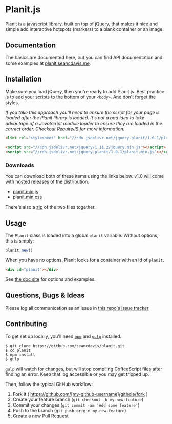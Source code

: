 Planit.js
==========

Planit is a javascript library, built on top of jQuery, that makes it nice and
simple add interactive hotspots (markers) to a blank container or an image.

Documentation
----------

The basics are documented here, but you can find API documentation and some
examples at [planit.seancdavis.me](http://planit.seancdavis.me).


Installation
----------

Make sure you load jQuery, then you're ready to add Planit.js. Best practice is
to add your scripts to the bottom of your `<body>`. And don't forget the
styles.

*If you take this approach you'll need to ensure the script for your page is
loaded after the Planit library is loaded. It's not a bad idea to take
advantage of a JavaScript module loader to ensure they are loaded in the
correct order. Checkout [RequireJS](http://requirejs.org/) for more
information.*

```html
<link rel="stylesheet" href="//cdn.jsdelivr.net/jquery.planit/1.0.1/planit.min.css">

<script src="//cdn.jsdelivr.net/jquery/1.11.2/jquery.min.js"></script>
<script src="//cdn.jsdelivr.net/jquery.planit/1.0.1/planit.min.js"></script>
```

### Downloads

You can download both of these items using the links below. v1.0 will come with
hosted releases of the distribution.

* [planit.min.js](http://cdn.jsdelivr.net/jquery.planit/1.0.1/planit.min.js)
* [planit.min.css](http://cdn.jsdelivr.net/jquery.planit/1.0.1/planit.min.css)

There's also a [zip](http://cdn.jsdelivr.net/jquery.planit/1.0.1/jquery.planit.zip) of the two files together.

Usage
----------------

The `Planit` class is loaded into a global `planit` variable. Without options,
this is simply:

```js
planit.new()
```

When you have no options, Planit looks for a container with an id of `planit`.

```html
<div id="planit"></div>
```

See [the doc site](http://planit.seancdavis.me) for options and examples.

Questions, Bugs & Ideas
----------

Please log all communication as an issue in [this repo's issue
tracker](https://github.com/seancdavis/planit/issues/new)

Contributing
----------

To get set up locally, you'll need [`npm`](https://www.npmjs.com/) and
[`gulp`](http://gulpjs.com/) installed.

```text
$ git clone https://github.com/seancdavis/planit.git
$ cd planit
$ npm install
$ gulp
```

`gulp` will watch for changes, but will stop compiling CoffeeScript files after
finding an error. Keep that log accessible or you may get tripped up.

Then, follow the typical GitHub workflow:

1. Fork it ( https://github.com/[my-github-username]/githole/fork )
2. Create your feature branch (`git checkout -b my-new-feature`)
3. Commit your changes (`git commit -am 'Add some feature'`)
4. Push to the branch (`git push origin my-new-feature`)
5. Create a new Pull Request
